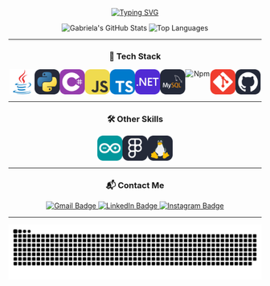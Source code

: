 <!-- Título e Introdução -->
<p align="center">
    <a href="https://git.io/typing-svg">
        <img src="https://readme-typing-svg.demolab.com?font=Fira+Code&weight=600&size=25&pause=1000&color=00F7FF&background=1A1B27&width=435&height=40&lines=Hi!+I'm+Gabriela+Fernandes!+%E2%98%95%F0%9F%92%BB;Welcome+to+my+GitHub+Profile!" alt="Typing SVG">
    </a>
</p>

<div align="center">
    <img height="180em" src="https://github-readme-stats-sigma-five.vercel.app/api?username=gabriela-fernandes&show_icons=true&theme=radical&include_all_commits=true&count_private=true" alt="Gabriela's GitHub Stats"/>
    <img height="180em" src="https://github-readme-stats-sigma-five.vercel.app/api/top-langs/?username=gabriela-fernandes&layout=compact&langs_count=16&theme=radical" alt="Top Languages"/>
</div>

---

<!-- Seção de Habilidades -->
<h3 align="center"> 🚀 Tech Stack</h3>
<div align="center" style="display: flex; flex-wrap: wrap; justify-content: center;">
    <img src="https://raw.githubusercontent.com/devicons/devicon/master/icons/java/java-original.svg" alt="Java" height="50" width="50"/>
    <img src="https://raw.githubusercontent.com/tandpfun/skill-icons/main/icons/Python-Dark.svg" alt="Python" height="50" width="50"/>
    <img src="https://raw.githubusercontent.com/tandpfun/skill-icons/main/icons/CS.svg" alt="C#" height="50" width="50"/>
    <img src="https://raw.githubusercontent.com/tandpfun/skill-icons/main/icons/JavaScript.svg" alt="JavaScript" height="50" width="50"/>
    <img src="https://raw.githubusercontent.com/tandpfun/skill-icons/main/icons/TypeScript.svg" alt="TypeScript" height="50" width="50"/>
    <img src="https://raw.githubusercontent.com/tandpfun/skill-icons/main/icons/DotNet.svg" alt=".NET" height="50" width="50"/>
    <img src="https://raw.githubusercontent.com/tandpfun/skill-icons/main/icons/MySQL-Dark.svg" alt="MySQL" height="50" width="50"/>
    <img src="https://raw.githubusercontent.com/tandpfun/skill-icons/main/icons/Npm-Dark.svg" alt="Npm" height="50" width="50"/>
    <img src="https://raw.githubusercontent.com/tandpfun/skill-icons/main/icons/Git.svg" alt="Git" height="50" width="50"/>
    <img src="https://raw.githubusercontent.com/tandpfun/skill-icons/main/icons/Github-Dark.svg" alt="GitHub" height="50" width="50"/>
</div>

---

<!-- Habilidades Adicionais -->
<h3 align="center">🛠️ Other Skills</h3>
<div align="center" style="display: flex; flex-wrap: wrap; justify-content: center;">
    <img src="https://raw.githubusercontent.com/tandpfun/skill-icons/main/icons/Arduino.svg" alt="Arduino" height="50" width="50"/>
    <img src="https://raw.githubusercontent.com/tandpfun/skill-icons/main/icons/Figma-Dark.svg" alt="Figma" height="50" width="50"/>
    <img src="https://raw.githubusercontent.com/tandpfun/skill-icons/main/icons/Linux-Dark.svg" alt="Linux" height="50" width="50"/>
</div>

---

<!-- Contatos -->
<h3 align="center">📬 Contact Me</h3>
<div align="center">
    <a href="mailto:vanessa.g.rocha@ba.estudante.senai.br">
        <img src="https://img.shields.io/badge/Gmail-D14836?style=for-the-badge&logo=gmail&logoColor=white" alt="Gmail Badge">
    </a>
    <a href="https://www.linkedin.com/in/vanessa-gabriela-fernandes-rocha-90aba5336/">
        <img src="https://img.shields.io/badge/LinkedIn-0077B5?style=for-the-badge&logo=linkedin&logoColor=white" alt="LinkedIn Badge">
    </a>
    <a href="https://www.instagram.com/v.g_fernandess/">
        <img src="https://img.shields.io/badge/Instagram-E4405F?style=for-the-badge&logo=instagram&logoColor=white" alt="Instagram Badge">
    </a>
</div>

---

<!-- Rodapé com animação -->
<p align="center">
    <img src="https://raw.githubusercontent.com/Platane/snk/output/github-contribution-grid-snake.svg" alt="Snake Animation">
</p> 
